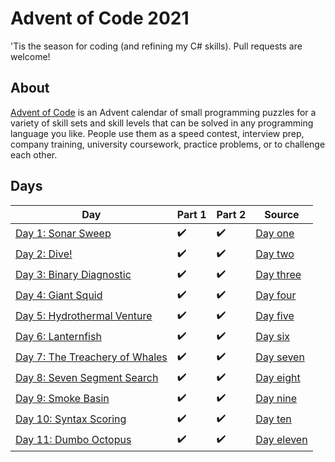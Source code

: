 ﻿ # Advent of Code 2021

 'Tis the season for coding (and refining my C# skills). Pull requests are welcome!

 ## About
 [Advent of Code](https://adventofcode.com) is an Advent calendar of small programming puzzles for a variety of skill sets and skill levels that can be solved in any programming language you like. People use them as a speed contest, interview prep, company training, university coursework, practice problems, or to challenge each other.

 ## Days

 Day|Part 1|Part 2|Source
 -|-|-|-|
[Day 1: Sonar Sweep](https://adventofcode.com/2021/day/1)|✔️|✔️|[Day one](https://github.com/hlim29/AdventOfCode2021/blob/master/Days/DayOne.cs)|
[Day 2: Dive!](https://adventofcode.com/2021/day/2)|✔️|✔️|[Day two](https://github.com/hlim29/AdventOfCode2021/blob/master/Days/DayTwo.cs)|
[Day 3: Binary Diagnostic](https://adventofcode.com/2021/day/3)|✔️|✔️|[Day three](https://github.com/hlim29/AdventOfCode2021/blob/master/Days/DayThree.cs)|
[Day 4: Giant Squid](https://adventofcode.com/2021/day/4)|✔️|✔️|[Day four](https://github.com/hlim29/AdventOfCode2021/blob/master/Days/DayFour.cs)|
[Day 5: Hydrothermal Venture](https://adventofcode.com/2021/day/5)|✔️|✔️|[Day five](https://github.com/hlim29/AdventOfCode2021/blob/master/Days/DayFive.cs)|
[Day 6: Lanternfish](https://adventofcode.com/2021/day/6)|✔️|✔️|[Day six](https://github.com/hlim29/AdventOfCode2021/blob/master/Days/DaySix.cs)|
[Day 7: The Treachery of Whales](https://adventofcode.com/2021/day/7)|✔️|✔️|[Day seven](https://github.com/hlim29/AdventOfCode2021/blob/master/Days/DaySeven.cs)|
[Day 8: Seven Segment Search](https://adventofcode.com/2021/day/8)|✔️|✔️|[Day eight](https://github.com/hlim29/AdventOfCode2021/blob/master/Days/DayEight.cs)|
[Day 9: Smoke Basin](https://adventofcode.com/2021/day/9)|✔️|✔️|[Day nine](https://github.com/hlim29/AdventOfCode2021/blob/master/Days/DayNine.cs)|
[Day 10: Syntax Scoring](https://adventofcode.com/2021/day/10)|✔️|✔️|[Day ten](https://github.com/hlim29/AdventOfCode2021/blob/master/Days/DayTen.cs)|
[Day 11: Dumbo Octopus](https://adventofcode.com/2021/day/11)|✔️|✔️|[Day eleven](https://github.com/hlim29/AdventOfCode2021/blob/master/Days/DayEleven.cs)|

